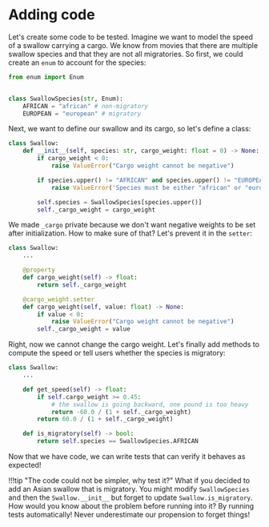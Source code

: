 # Adding code

Let's create some code to be tested. Imagine we want to model the speed of a
swallow carrying a cargo. We know from movies that there are multiple swallow
species and that they are not all migratories. So first, we could create an
`enum` to account for the species:

```python
from enum import Enum


class SwallowSpecies(str, Enum):
    AFRICAN = "african" # non-migratory
    EUROPEAN = "european" # migratory
```

Next, we want to define our swallow and its cargo, so let's define a class:

```python
class Swallow:
    def __init__(self, species: str, cargo_weight: float = 0) -> None:
        if cargo_weight < 0:
            raise ValueError("Cargo weight cannot be negative")

        if species.upper() != "AFRICAN" and species.upper() != "EUROPEAN":
            raise ValueError('Species must be either "african" or "european"')

        self.species = SwallowSpecies[species.upper()]
        self._cargo_weight = cargo_weight
```

We made `_cargo` private because we don't want negative weights to be set after
initialization. How to make sure of that? Let's prevent it in the `setter`:

```python
class Swallow:
    ...

    @property
    def cargo_weight(self) -> float:
        return self._cargo_weight

    @cargo_weight.setter
    def cargo_weight(self, value: float) -> None:
        if value < 0:
            raise ValueError("Cargo weight cannot be negative")
        self._cargo_weight = value
```

Right, now we cannot change the cargo weight. Let's finally add methods to
compute the speed or tell users whether the species is migratory:

```python
class Swallow:
    ...

    def get_speed(self) -> float:
        if self.cargo_weight >= 0.45:
            # the swallow is going backward, one pound is too heavy
            return -60.0 / (1 + self._cargo_weight)
        return 60.0 / (1 + self._cargo_weight)

    def is_migratory(self) -> bool:
        return self.species == SwallowSpecies.AFRICAN
```

Now that we have code, we can write tests that can verify it behaves as
expected!

!!!tip "The code could not be simpler, why test it?"
    What if you decided to add an Asian swallow that is migratory. You might
    modify `SwallowSpecies` and then the `Swallow.__init__` but forget to update
    `Swallow.is_migratory`. How would you know about the problem before running
    into it? By running tests automatically! Never underestimate our propension
    to forget things!
